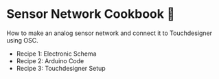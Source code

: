 # Sensor Network Cookbook 📔

How to make an analog sensor network and connect it to Touchdesigner using OSC. 

- Recipe 1: Electronic Schema
- Recipe 2: Arduino Code
- Recipe 3: Touchdesigner Setup

